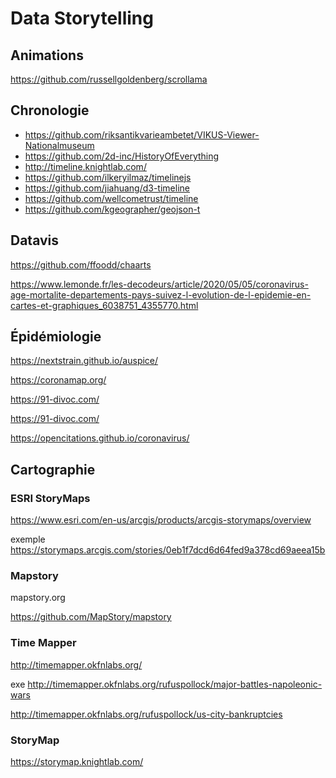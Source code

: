 # Data Storytelling

## Animations

https://github.com/russellgoldenberg/scrollama

## Chronologie

- https://github.com/riksantikvarieambetet/VIKUS-Viewer-Nationalmuseum
- https://github.com/2d-inc/HistoryOfEverything
- http://timeline.knightlab.com/
- https://github.com/ilkeryilmaz/timelinejs
- https://github.com/jiahuang/d3-timeline
- https://github.com/wellcometrust/timeline
- https://github.com/kgeographer/geojson-t

## Datavis

https://github.com/ffoodd/chaarts

https://www.lemonde.fr/les-decodeurs/article/2020/05/05/coronavirus-age-mortalite-departements-pays-suivez-l-evolution-de-l-epidemie-en-cartes-et-graphiques_6038751_4355770.html

## Épidémiologie

https://nextstrain.github.io/auspice/

https://coronamap.org/

https://91-divoc.com/

https://91-divoc.com/

https://opencitations.github.io/coronavirus/

## Cartographie

### ESRI StoryMaps

https://www.esri.com/en-us/arcgis/products/arcgis-storymaps/overview

exemple https://storymaps.arcgis.com/stories/0eb1f7dcd6d64fed9a378cd69aeea15b

### Mapstory

mapstory.org

https://github.com/MapStory/mapstory

### Time Mapper

http://timemapper.okfnlabs.org/

exe http://timemapper.okfnlabs.org/rufuspollock/major-battles-napoleonic-wars

http://timemapper.okfnlabs.org/rufuspollock/us-city-bankruptcies

### StoryMap

https://storymap.knightlab.com/